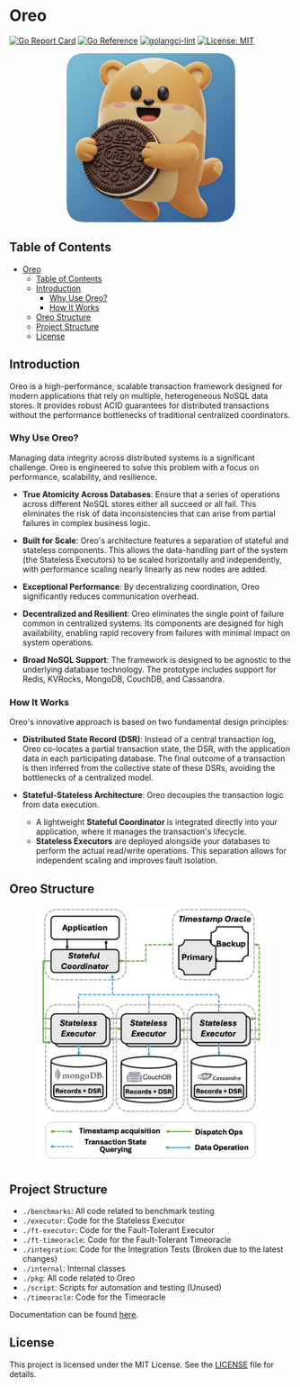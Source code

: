# Oreo

[![Go Report Card](https://goreportcard.com/badge/github.com/kkkzoz/oreo)](https://goreportcard.com/report/github.com/kkkzoz/oreo)
[![Go Reference](https://pkg.go.dev/badge/github.com/kkkzoz/oreo.svg)](https://pkg.go.dev/github.com/kkkzoz/oreo)
[![golangci-lint](https://github.com/kkkzoz/oreo/actions/workflows/golangci-lint.yml/badge.svg)](https://github.com/kkkzoz/oreo/actions/workflows/golangci-lint.yml)
[![License: MIT](https://img.shields.io/badge/License-MIT-yellow.svg)](https://opensource.org/licenses/MIT)

<div align="center">
  <img src="./assets/img/logo.png" width="300" alt="logo">
</div>

## Table of Contents

- [Oreo](#oreo)
  - [Table of Contents](#table-of-contents)
  - [Introduction](#introduction)
    - [Why Use Oreo?](#why-use-oreo)
    - [How It Works](#how-it-works)
  - [Oreo Structure](#oreo-structure)
  - [Project Structure](#project-structure)
  - [License](#license)

## Introduction

Oreo is a high-performance, scalable transaction framework designed for modern applications that rely on multiple, heterogeneous NoSQL data stores. It provides robust ACID guarantees for distributed transactions without the performance bottlenecks of traditional centralized coordinators.

### Why Use Oreo?

Managing data integrity across distributed systems is a significant challenge. Oreo is engineered to solve this problem with a focus on performance, scalability, and resilience.

- **True Atomicity Across Databases**: Ensure that a series of operations across different NoSQL stores either all succeed or all fail.  This eliminates the risk of data inconsistencies that can arise from partial failures in complex business logic.

- **Built for Scale**: Oreo's architecture features a separation of stateful and stateless components. This allows the data-handling part of the system (the Stateless Executors) to be scaled horizontally and independently, with performance scaling nearly linearly as new nodes are added.

- **Exceptional Performance**: By decentralizing coordination, Oreo significantly reduces communication overhead.

- **Decentralized and Resilient**: Oreo eliminates the single point of failure common in centralized systems.  Its components are designed for high availability, enabling rapid recovery from failures with minimal impact on system operations.

- **Broad NoSQL Support**: The framework is designed to be agnostic to the underlying database technology. The prototype includes support for Redis, KVRocks, MongoDB, CouchDB, and Cassandra.

### How It Works

Oreo's innovative approach is based on two fundamental design principles:

- **Distributed State Record (DSR)**: Instead of a central transaction log, Oreo co-locates a partial transaction state, the DSR, with the application data in each participating database.  The final outcome of a transaction is then inferred from the collective state of these DSRs, avoiding the bottlenecks of a centralized model.

- **Stateful-Stateless Architecture**: Oreo decouples the transaction logic from data execution.
  - A lightweight **Stateful Coordinator** is integrated directly into your application, where it manages the transaction's lifecycle.
  - **Stateless Executors** are deployed alongside your databases to perform the actual read/write operations. This separation allows for independent scaling and improves fault isolation.

## Oreo Structure

<div align="center">
  <img src="./assets/img/sys-arch.png" width="400" alt="sys-arch">
</div>

## Project Structure

- `./benchmarks`: All code related to benchmark testing
- `./executor`: Code for the Stateless Executor
- `./ft-executor`: Code for the Fault-Tolerant Executor
- `./ft-timeoracle`: Code for the Fault-Tolerant Timeoracle
- `./integration`: Code for the Integration Tests (Broken due to the latest changes)
- `./internal`: Internal classes
- `./pkg`: All code related to Oreo
- `./script`: Scripts for automation and testing (Unused)
- `./timeoracle`: Code for the Timeoracle

Documentation can be found [here](https://pkg.go.dev/github.com/kkkzoz/oreo).

## License

This project is licensed under the MIT License. See the [LICENSE](./LICENSE) file for details.
